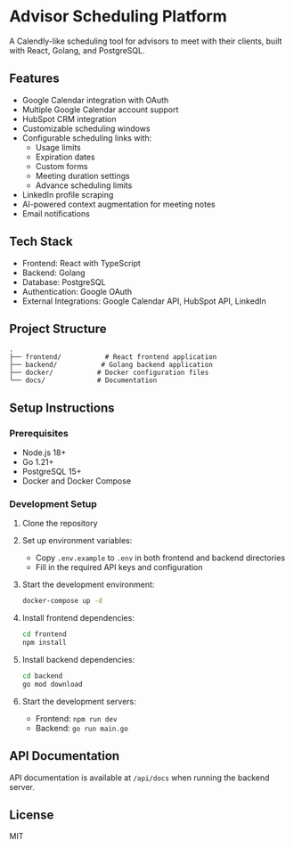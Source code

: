 # Advisor Scheduling Platform

A Calendly-like scheduling tool for advisors to meet with their clients, built with React, Golang, and PostgreSQL.

## Features

- Google Calendar integration with OAuth
- Multiple Google Calendar account support
- HubSpot CRM integration
- Customizable scheduling windows
- Configurable scheduling links with:
  - Usage limits
  - Expiration dates
  - Custom forms
  - Meeting duration settings
  - Advance scheduling limits
- LinkedIn profile scraping
- AI-powered context augmentation for meeting notes
- Email notifications

## Tech Stack

- Frontend: React with TypeScript
- Backend: Golang
- Database: PostgreSQL
- Authentication: Google OAuth
- External Integrations: Google Calendar API, HubSpot API, LinkedIn

## Project Structure

```
.
├── frontend/           # React frontend application
├── backend/           # Golang backend application
├── docker/           # Docker configuration files
└── docs/             # Documentation
```

## Setup Instructions

### Prerequisites

- Node.js 18+
- Go 1.21+
- PostgreSQL 15+
- Docker and Docker Compose

### Development Setup

1. Clone the repository
2. Set up environment variables:
   - Copy `.env.example` to `.env` in both frontend and backend directories
   - Fill in the required API keys and configuration

3. Start the development environment:
   ```bash
   docker-compose up -d
   ```

4. Install frontend dependencies:
   ```bash
   cd frontend
   npm install
   ```

5. Install backend dependencies:
   ```bash
   cd backend
   go mod download
   ```

6. Start the development servers:
   - Frontend: `npm run dev`
   - Backend: `go run main.go`

## API Documentation

API documentation is available at `/api/docs` when running the backend server.

## License

MIT 